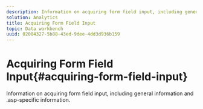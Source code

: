 ```yaml
---
description: Information on acquiring form field input, including general information and .asp-specific information.
solution: Analytics
title: Acquiring Form Field Input
topic: Data workbench
uuid: 02004327-5b88-43ed-9dee-4dd3d936b159
---
```


# Acquiring Form Field Input{#acquiring-form-field-input}

Information on acquiring form field input, including general information and .asp-specific information.

